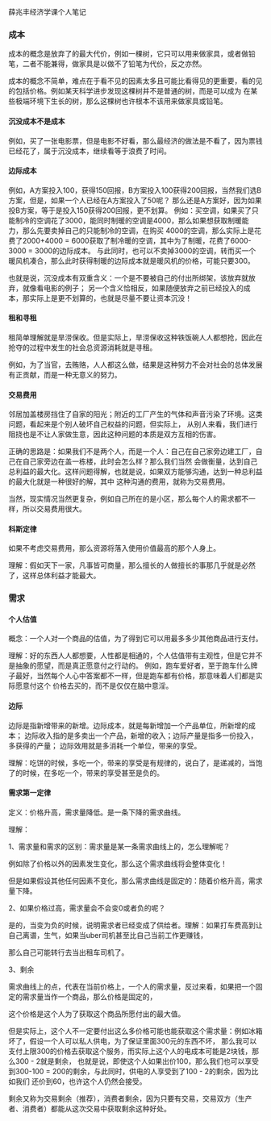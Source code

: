 薛兆丰经济学课个人笔记

### 成本

成本的概念是放弃了的最大代价，例如一棵树，它只可以用来做家具，或者做铅笔，二者不能兼得，做家具是以做不了铅笔为代价，反之亦然。

成本的概念不简单，难点在于看不见的因素太多且可能比看得见的更重要，看的见的包括价格。例如某天科学进步发现这棵树并不是普通的树，而是可以成为
在某些极端环境下生长的树，那么这棵树也许根本不该用来做家具或铅笔。

#### 沉没成本不是成本

例如，买了一张电影票，但是电影不好看，那么最经济的做法是不看了，因为票钱已经花了，属于沉没成本，继续看等于浪费了时间。

#### 边际成本

例如，A方案投入100，获得150回报，B方案投入100获得200回报，当然我们选B方案，但是，如果一个人已经在A方案投入了50呢？
那么还是A方案好，因为如果投B方案，等于是投入150获得200回报，更不划算。
例如：买空调，如果买了只能制冷的空调花了3000，能同时制暖的空调是4000，那么如果想获取制暖能力，那么先要卖掉自己的只能制冷的空调，在购买
4000的空调，那么实际上是花费了2000+4000 = 6000获取了制冷暖的空调，其中为了制暖，花费了6000-3000 = 3000的边际成本。
与此同时，也可以不卖掉3000的空调，转而买一个暖风机凑合，那么此时获得制暖的边际成本就是暖风机的价格，可能只要300。

也就是说，沉没成本有双重含义：一个是不要被自己的付出所绑架，该放弃就放弃，就像看电影的例子；
另一个含义恰相反，如果随便放弃之前已经投入的成本，那实际上是更不划算的，也就是尽量不要让资本沉没！

####  租和寻租

租简单理解就是旱涝保收。但是实际上，旱涝保收这种铁饭碗人人都想抢，因此在抢夺的过程中发生的社会总资源消耗就是寻租。

例如，为了当官，去贿赂，人人都这么做，结果是这种努力不会对社会的总体发展有正贡献，而是一种无意义的努力。

#### 交易费用

邻居加盖楼房挡住了自家的阳光；附近的工厂产生的气体和声音污染了环境。这类问题，看起来是个别人破坏自己权益的问题，但实际上，
从别人来看，我们进行阻挠也是不让人家做生意，因此这种问题的本质是双方互相的伤害。

正确的思路是：如果我们不是两个人，而是一个人：自己在自己家旁边建工厂，自己在自己家旁边在盖一栋楼，此时会怎么样？那么我们当然
会做衡量，达到自己总利益的最大化。这样问题得解，也就是说，如果双方能够沟通，达到一种总利益的最大化就是一种很好的解，其中
这种沟通的费用，就称为交易费用。

当然，现实情况当然更复杂，例如自己所在的是小区，那么每个人的需求都不一样，所以交易费用很大。

#### 科斯定律

如果不考虑交易费用，那么资源将落入使用价值最高的那个人身上。

理解：假如天下一家，凡事皆可商量，那么擅长的人做擅长的事那几乎就是必然了，这样总体利益才能最大。


### 需求

#### 个人估值

概念：一个人对一个商品的估值，为了得到它可以用最多多少其他商品进行支付。

理解：好的东西人人都想要，人性都是相通的，个人估值带有主观性，但是它并不是抽象的愿望，而是真正愿意付之行动的。
例如，跑车爱好者，至于跑车什么牌子最好，当然每个人心中答案都不一样，但是跑车都有价格，那意味着人们都是实际愿意付这个
价格去买的，而不是仅仅在脑中意淫。

#### 边际

边际是指新增带来的新增。边际成本，就是每新增加一个产品单位，所新增的成本；
边际收入指的是多卖出一个产品，新增的收入；边际产量是指多一份投入，多获得的产量；
边际效用就是多消耗一个单位，带来的享受。

理解：吃饼的时候，多吃一个，带来的享受是有规律的，说白了，是递减的，当饱了的时候，在多吃一个，带来的享受甚至是负的。

#### 需求第一定律

定义：价格升高，需求量降低。是一条下降的需求曲线。

理解：

1、需求量和需求的区别：需求量是某一条需求曲线上的，怎么理解呢？

例如除了价格以外的因素发生变化，那么这个需求曲线将会整体变化！

但是如果假设其他任何因素不变化，那么需求曲线是固定的：随着价格升高，需求量下降。

2、如果价格过高，需求量会不会变0或者负的呢？

是的，当变为负的时候，说明需求者已经变成了供给者。理解：如果打车费高到让自己离谱，生气，如果当uber司机甚至比自己当前工作更赚钱，

那么自己可能转行去当出租车司机了。

3、剩余

需求曲线上的点，代表在当前价格上，一个人的需求量，反过来看，如果把一个固定的需求量当作一个商品，那么价格是固定的，

这个价格是这个人为了获取这个商品所愿付出的最大值。

但是实际上，这个人不一定要付出这么多价格可能也能获取这个需求量：例如冰箱坏了，假设一个人可以私人供电，为了保证里面300元的东西不坏，
那么我可以支付上限300的价格去获取这个服务，而实际上这个人的电成本可能是2块钱，那么300 - 2就是剩余，
也就是说，即使这个人如果出价100，那么我们也可以享受到300-100 = 200的剩余，与此同时，供电的人享受到了100 - 2的剩余，因为比如我们
还价到60，也许这个人仍然会接受。

剩余又称为交易剩余（推荐），消费者剩余，因为只要有交易，交易双方（生产者、消费者）都能从这次交易中获取剩余这种好处。







